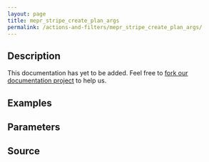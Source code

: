 ```yaml
---
layout: page
title: mepr_stripe_create_plan_args
permalink: /actions-and-filters/mepr_stripe_create_plan_args/
---
```


## Description

This documentation has yet to be added. Feel free to [fork our documentation project](https://github.com/caseproof/memberpress-docs) to help us.

## Examples


## Parameters


## Source

